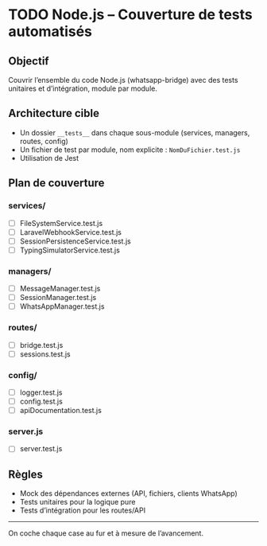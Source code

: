 # TODO Node.js – Couverture de tests automatisés

## Objectif
Couvrir l’ensemble du code Node.js (whatsapp-bridge) avec des tests unitaires et d’intégration, module par module.

## Architecture cible
- Un dossier `__tests__` dans chaque sous-module (services, managers, routes, config)
- Un fichier de test par module, nom explicite : `NomDuFichier.test.js`
- Utilisation de Jest

## Plan de couverture

### services/
- [ ] FileSystemService.test.js
- [ ] LaravelWebhookService.test.js
- [ ] SessionPersistenceService.test.js
- [ ] TypingSimulatorService.test.js

### managers/
- [ ] MessageManager.test.js
- [ ] SessionManager.test.js
- [ ] WhatsAppManager.test.js

### routes/
- [ ] bridge.test.js
- [ ] sessions.test.js

### config/
- [ ] logger.test.js
- [ ] config.test.js
- [ ] apiDocumentation.test.js

### server.js
- [ ] server.test.js

## Règles
- Mock des dépendances externes (API, fichiers, clients WhatsApp)
- Tests unitaires pour la logique pure
- Tests d’intégration pour les routes/API

---
On coche chaque case au fur et à mesure de l’avancement.
